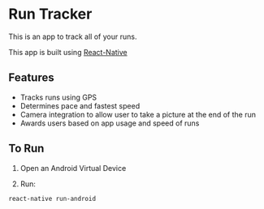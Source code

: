 # Run Tracker

This is an app to track all of your runs.

This app is built using [React-Native](https://facebook.github.io/react-native/)

## Features

- Tracks runs using GPS
- Determines pace and fastest speed
- Camera integration to allow user to take a picture at the end of the run
- Awards users based on app usage and speed of runs

## To Run

1. Open an Android Virtual Device

1. Run:
```bash
react-native run-android
```
